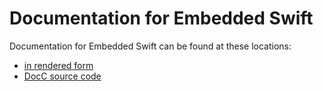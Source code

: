 Documentation for Embedded Swift
================================

Documentation for Embedded Swift can be found at these locations:
- [in rendered form](https://swiftpackageindex.com/swiftlang/swift-embedded-examples/documentation/embeddedswift)
- [DocC source code](/Sources/EmbeddedSwift/Documentation.docc)
